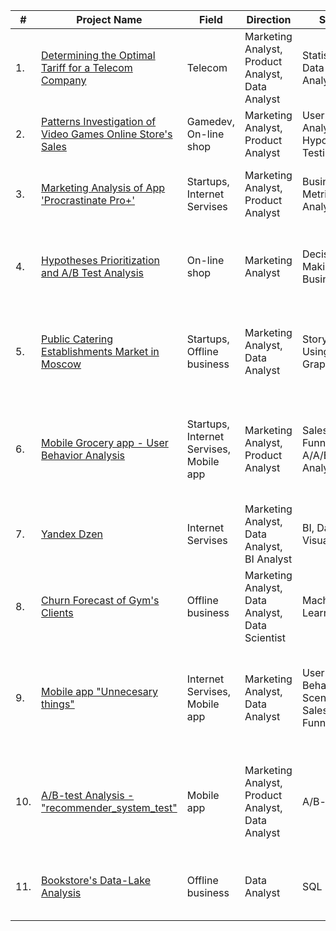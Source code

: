 | #    | Project Name             | Field              | Direction | Skills      | Stack    |
| ---- | -------------------------| ------------------ | --------- | ----------- | -------- |
| 1.   | [Determining the Optimal Tariff for a Telecom Company](https://github.com/damsshakirov/data_analyst_projects/tree/main/projects_rus/1_statistical_data_analysis) | Telecom | Marketing Analyst, Product Analyst, Data Analyst | Statistical Data Analysis | python, pandas, numpy, scipy, <br/> matplotlib |
| 2.   | [Patterns Investigation of Video Games Online Store's Sales](https://github.com/damsshakirov/data_analyst_projects/tree/main/projects_rus/2_combined_project_1) | Gamedev, On-line shop | Marketing Analyst, Product Analyst | User Portrait Analysis, <br/> Hypotheses Testing | python, pandas, numpy, scipy, <br/> matplotlib |
| 3.   | [Marketing Analysis of App 'Procrastinate Pro+'](https://github.com/damsshakirov/data_analyst_projects/tree/main/projects_rus/3_business_metrics_analysis) | Startups, Internet Servises | Marketing Analyst, Product Analyst | Business Metrics Analysis | python, pandas, numpy, datetime, <br/> matplotlib |
| 4.   | [Hypotheses Prioritization and A/B Test Analysis](https://github.com/damsshakirov/data_analyst_projects/tree/main/projects_rus/4_decision_making_in_business) | On-line shop | Marketing Analyst | Decision Making in Business | python, pandas, numpy, datetime, math, scipy, matplotlib |
| 5.   | [Public Catering Establishments Market in Moscow](https://github.com/damsshakirov/data_analyst_projects/tree/main/projects_rus/5_storytelling_using_graphs) | Startups, Offline business | Marketing Analyst, Data Analyst | Storytelling Using Graphs | python, pandas, numpy, scipy, requests, <br/> matplotlib, seaborn, plotly |
| 6.   | [Mobile Grocery app - User Behavior Analysis](https://github.com/damsshakirov/data_analyst_projects/tree/main/projects_rus/) | Startups, Internet Servises, Mobile app | Marketing Analyst, Product Analyst | Sales Funnel, <br/> A/A/B-test Analysis | python, pandas, numpy, datetime, math, scipy, <br/> matplotlib, seaborn, plotly |
| 7.   | [Yandex Dzen](https://github.com/damsshakirov/data_analyst_projects/tree/main/projects_rus/7_dashboard) | Internet Servises | Marketing Analyst, Data Analyst, BI Analyst | BI, Data Visualization | python, SQLAlchemy, PostgreSQL, Tableau |
| 8.   | [Churn Forecast of Gym's Clients](https://github.com/damsshakirov/data_analyst_projects/tree/main/projects_rus/8_machine_learning) | Offline business | Marketing Analyst, Data Analyst, Data Scientist | Machine Learning | python, pandas, numpy, <br/> matplotlib, seaborn, <br/> scikit-learn |
| 9.   | [Mobile app "Unnecesary things"](https://github.com/damsshakirov/data_analyst_projects/tree/main/projects_rus/9_final_project/9_1_mobile_app) | Internet Servises, Mobile app | Marketing Analyst, Data Analyst | User's Behaviour Scenarios, <br/> Sales Funnel | python, pandas, numpy, datetime, scipy, <br/> matplotlib, seaborn, plotly |
| 10.   | [A/B-test Analysis - "recommender_system_test"](https://github.com/damsshakirov/data_analyst_projects/tree/main/projects_rus/9_final_project/9_2_ab_test) | Mobile app | Marketing Analyst, Product Analyst, Data Analyst | A/B-test | python, pandas, numpy, datetime, scipy, <br/> matplotlib, seaborn, plotly |
| 11.   | [Bookstore's Data-Lake Analysis](https://github.com/damsshakirov/data_analyst_projects/tree/main/projects_rus/9_final_project/9_3_sql) | Offline business | Data Analyst | SQL | python, pandas, create_engine, SQLAlchemy, PostgreSQL|